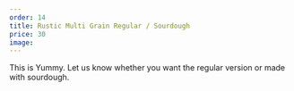```yaml
---
order: 14
title: Rustic Multi Grain Regular / Sourdough
price: 30
image:
---
```


This is Yummy. Let us know whether you want the regular version or made with sourdough.
